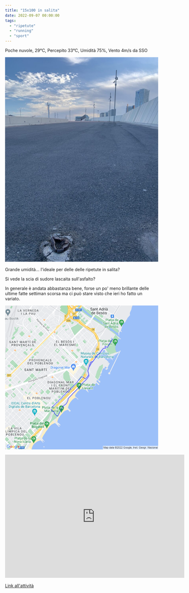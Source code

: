 ```yaml
---
title: "15x100 in salita"
date: 2022-09-07 00:00:00
tags: 
  - "ripetute"
  - "running"
  - "sport"
---
```


Poche nuvole, 29°C, Percepito 33°C, Umidità 75%, Vento 4m/s da SSO

![](images/IMG_0228-Large-1-768x1024.jpeg)

Grande umidità... l'ideale per delle delle ripetute in salita?

Si vede la scia di sudore lascaita sull'asfalto?

In generale è andata abbastanza bene, forse un po' meno brillante delle ultime fatte settiman scorsa ma ci può stare visto che ieri ho fatto un variato.

![](images/20220907-activity-map.png)

<iframe allowtransparency="true" scrolling="no" src="https://www.strava.com/activities/7770786213/embed/03c0bcd8be6bfe7576af9d57e3697628a54f1d5c" width="590" height="405" frameborder="0"></iframe>

[Link all'attività](https://strava.com/activities/7770786213)
